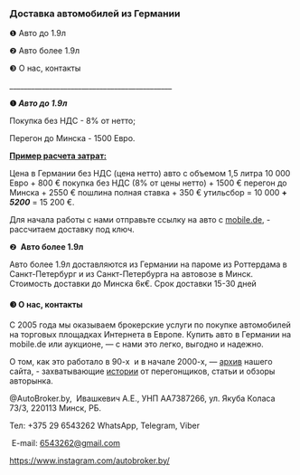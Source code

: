 <h3 id="доставка-автомобилей-из-германии" dir="auto" tabindex="-1">Доставка автомобилей из Германии</h3>
<p>❶ Авто до 1.9л</p>
<p>❷ Авто более 1.9л</p>
<p>❸ О нас, контакты&zwnj;</p>
<p>_____________________________________________</p>
<p><strong>❶&zwnj; </strong><strong><em>Авто до 1.9л</em></strong></p>
<p>Покупка без НДС - 8% от нетто;<p>
<p>Перегон до Минска - 1500 Евро.</p>
<p><strong><u>Пример расчета затрат:</u></strong></p>
<p>Цена в Германии без НДС (цена нетто) авто с объемом 1,5 литра 10 000 Евро + 800 &euro; покупка без НДС (8% от цены нетто) + 1500 &euro; перегон до Минска + 2550 &euro; пошлина полная ставка + 350 &euro; утильсбор  = 10 000 <strong>+ <em>5200</em></strong> = 15 200 &euro;.</p>
<p>Для начала работы с нами отправьте ссылку на авто с&nbsp;<a href="https://www.mobile.de/ru?srsltid=AfmBOoqJF-P1yW_noGBfSDPlXLCYu2QRxLU6AeduV3dmCrrixR-dHsJv">mobile.de</a>, - рассчитаем доставку под ключ.</p>
<p>❷&nbsp;<strong> Авто более 1.9л&nbsp;</strong></p>
<p>Авто более 1.9л доставляются из Германии на пароме из Роттердама в Санкт-Петербург и из Санкт-Петербурга на автовозе в Минск. Стоимость доставки до Минска 6к&euro;. Срок доставки 15-30 дней</p>
<h4><strong>❸ О нас, контакты&zwnj;</strong></h4>
<p>С 2005 года мы оказываем брокерские услуги по покупке автомобилей на торговых площадках Интернета в Европе. Купить авто в Германии на mobile.de или аукционе, &mdash; с нами это легко, выгодно и надежно. &zwnj;&zwnj;</p>
<p>О том, как это работало в 90-х&nbsp; и в начале 2000-х, &mdash; <a href="https://web.archive.org/web/20120422040724/http:/www.ivanpro.org/index/">архив</a> нашего сайта, - захватывающие <a href="https://web.archive.org/web/20120420125312/http:/www.ivanpro.org/articles/history/">истории</a> от перегонщиков, статьи и обзоры авторынка.</p>
<p>@AutoBroker.by,&nbsp; Ивашкевич А.Е., УНП AA7387266, ул. Якуба Коласа 73/3, 220113 Минск, РБ.</p>
<p>Тел: +375 29 6543262&nbsp;WhatsApp, Telegram, Viber</p>
<p>&nbsp;E-mail: <a href="mailto:6543262@gmail.com">6543262@gmail.com</a></p>
<p><a href="https://www.instagram.com/autobroker.by/">https://www.instagram.com/autobroker.by/</a> &nbsp;</p>
<p>&nbsp;</p>

